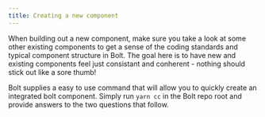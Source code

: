 ```yaml
---
title: Creating a new component
---
```


When building out a new component, make sure you take a look at some other existing components to get a sense of the coding standards and typical component structure in Bolt. The goal here is to have new and existing components feel just consistant and conherent - nothing should stick out like a sore thumb!

Bolt supplies a easy to use command that will allow you to quickly create an integrated bolt component. Simply run `yarn cc` in the Bolt repo root and provide answers to the two questions that follow.
